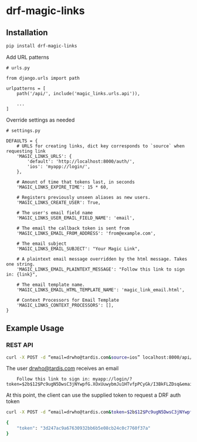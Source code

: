 # drf-magic-links

## Installation

```bash
pip install drf-magic-links
```

Add URL patterns

```
# urls.py

from django.urls import path

urlpatterns = [
    path('/api/', include('magic_links.urls.api')),

    ...
]
```

Override settings as needed

```
# settings.py

DEFAULTS = {
    # URLS for creating links, dict key corresponds to `source` when requesting link
    'MAGIC_LINKS_URLS': {
        'default': 'http://localhost:8000/auth/',
        'ios': 'myapp://login/',
    },

    # Amount of time that tokens last, in seconds
    'MAGIC_LINKS_EXPIRE_TIME': 15 * 60,

    # Registers previously unseen aliases as new users.
    'MAGIC_LINKS_CREATE_USER': True,

    # The user's email field name
    'MAGIC_LINKS_USER_EMAIL_FIELD_NAME': 'email',

    # The email the callback token is sent from
    'MAGIC_LINKS_EMAIL_FROM_ADDRESS': 'from@example.com',

    # The email subject
    'MAGIC_LINKS_EMAIL_SUBJECT': "Your Magic Link",

    # A plaintext email message overridden by the html message. Takes one string.
    'MAGIC_LINKS_EMAIL_PLAINTEXT_MESSAGE': "Follow this link to sign in: {link}",

    # The email template name.
    'MAGIC_LINKS_EMAIL_HTML_TEMPLATE_NAME': 'magic_link_email.html',

    # Context Processors for Email Template
    'MAGIC_LINKS_CONTEXT_PROCESSORS': [],
}

```

## Example Usage

### REST API

```bash
curl -X POST -d “email=drwho@tardis.com&source=ios” localhost:8000/api/auth/email/
```

The user drwho@tardis.com receives an email

```
    Follow this link to sign in: myapp://login/?token=$2b$12$Pc9ugN5DwsC3jNYwpfG.XOxUuwybmJu1HTvfpPCyGk/I3BkFLZDsq&email=drwho@tardis.com
```

At this point, the client can use the supplied token to request a DRF auth token

```bash
curl -X POST -d “email=drwho@tardis.com&token=$2b$12$Pc9ugN5DwsC3jNYwpfG.XOxUuwybmJu1HTvfpPCyGk/I3BkFLZDsq” localhost:8000/api/auth/token/

{
    "token": "3d247ac9a67630932bb6b5e08cb24c0c7760f37a"
}
```
